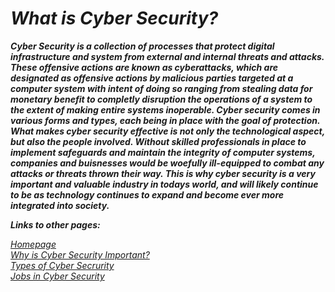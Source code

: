 # ***What is Cyber Security?***
 **_<p>Cyber Security is a collection of processes that protect digital infrastructure and system from external and internal threats and attacks. These offensive actions are known as cyberattacks, which are designated as offensive actions by malicious parties targeted at a computer system with intent of doing so ranging from stealing data for monetary benefit to completly disruption the operations of a system to the extent of making entire systems inoperable. Cyber security comes in various forms and types, each being in place with the goal of protection. What makes cyber security effective is not only the technological aspect, but also the people involved. Without skilled professionals in place to implement safeguards and maintain the integrity of computer systems, companies and buisnesses would be woefully ill-equipped to combat any attacks or threats thrown their way. This is why cyber security is a very important and valuable industry in todays world, and will likely continue to be as technology continues to expand and become ever more integrated into society. </p>_**

**_Links to other pages:_**

[<em>Homepage</em>](ReadMe.md)\
[<em>Why is Cyber Security Important? </em>](WhyIsItImportant.md)\
[<em>Types of Cyber Secrurity</em>](TypesOfCyberSecurity.md)\
[<em>Jobs in Cyber Security</em>](Jobs.md)
